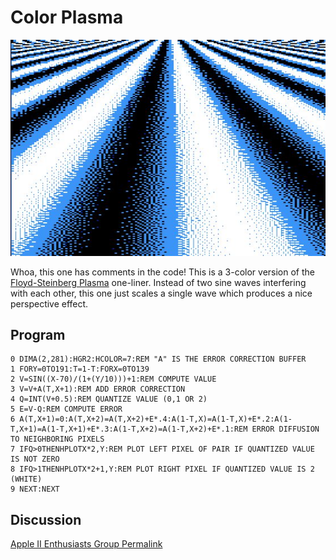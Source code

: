 # Color Plasma

![image](media/color-plasma.jpg "Color Plasma Screenshot")

Whoa, this one has comments in the code! This is a 3-color version of the [Floyd-Steinberg Plasma](floyd-steinberg-plasma.md) one-liner. Instead of two sine waves interfering with each other, this one just scales a single wave which produces a nice perspective effect.

## Program

```applesoft
0 DIMA(2,281):HGR2:HCOLOR=7:REM "A" IS THE ERROR CORRECTION BUFFER
1 FORY=0TO191:T=1-T:FORX=0TO139
2 V=SIN((X-70)/(1+(Y/10)))+1:REM COMPUTE VALUE
3 V=V+A(T,X+1):REM ADD ERROR CORRECTION
4 Q=INT(V+0.5):REM QUANTIZE VALUE (0,1 OR 2)
5 E=V-Q:REM COMPUTE ERROR
6 A(T,X+1)=0:A(T,X+2)=A(T,X+2)+E*.4:A(1-T,X)=A(1-T,X)+E*.2:A(1-T,X+1)=A(1-T,X+1)+E*.3:A(1-T,X+2)=A(1-T,X+2)+E*.1:REM ERROR DIFFUSION TO NEIGHBORING PIXELS
7 IFQ>0THENHPLOTX*2,Y:REM PLOT LEFT PIXEL OF PAIR IF QUANTIZED VALUE IS NOT ZERO
8 IFQ>1THENHPLOTX*2+1,Y:REM PLOT RIGHT PIXEL IF QUANTIZED VALUE IS 2 (WHITE)
9 NEXT:NEXT
```

## Discussion

[Apple II Enthusiasts Group Permalink](https://www.facebook.com/groups/5251478676/permalink/10158230715378677/)

